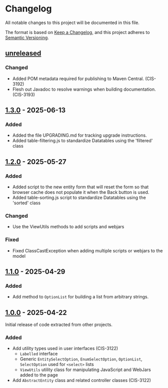 # Changelog

All notable changes to this project will be documented in this file.

The format is based on [Keep a Changelog](https://keepachangelog.com/en/1.0.0/),
and this project adheres to [Semantic Versioning](https://semver.org/spec/v2.0.0.html).

## [unreleased]

### Changed

- Added POM metadata required for publishing to Maven Central. (CIS-3192)
- Flesh out Javadoc to resolve warnings when building documentation. (CIS-3193)

## [1.3.0] - 2025-06-13

### Added

- Added the file UPGRADING.md for tracking upgrade instructions.
- Added table-filtering.js to standardize Datatables using the 'filtered' class

## [1.2.0] - 2025-05-27

### Added

- Added script to the new entity form that will reset the form so that browser cache does not populate it when the Back button is used.
- Added table-sorting.js script to standardize Datatables using the 'sorted' class

### Changed

- Use the ViewUtils methods to add scripts and webjars

### Fixed

- Fixed ClassCastException when adding multiple scripts or webjars to the model

## [1.1.0] - 2025-04-29

### Added

- Add method to `OptionList` for building a list from arbitrary strings.

## [1.0.0] - 2025-04-22

Initial release of code extracted from other projects.

### Added

- Add utility types used in user interfaces (CIS-3122)
  - `Labelled` interface
  - Generic `EntitySelectOption`, `EnumSelectOption`, `OptionList`, `SelectOption` used for `<select>` lists
  - `ViewUtils` utility class for manipulating JavaScript and WebJars added to the page
- Add `AbstractEntity` class and related controller classes (CIS-3122)

[unreleased]: https://source.ohsu.edu/OCTRI-Apps/common-lib/compare/v1.3.0...HEAD
[1.0.0]: https://source.ohsu.edu/OCTRI-Apps/common-lib/releases/tag/v1.0.0
[1.1.0]: https://source.ohsu.edu/OCTRI-Apps/common-lib/releases/tag/v1.1.0
[1.2.0]: https://source.ohsu.edu/OCTRI-Apps/common-lib/releases/tag/v1.2.0
[1.3.0]: https://source.ohsu.edu/OCTRI-Apps/common-lib/releases/tag/v1.3.0
